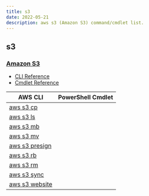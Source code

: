 ```yaml
---
title: s3
date: 2022-05-21
description: aws s3 (Amazon S3) command/cmdlet list.
---
```


## s3

### [Amazon S3](https://aws.amazon.com/s3/)

* [CLI Reference](https://docs.aws.amazon.com/cli/latest/reference/s3/index.html)
* [Cmdlet Reference](https://docs.aws.amazon.com/powershell/latest/reference/items/Amazon_Simple_Storage_Service_cmdlets.html)

|AWS CLI|PowerShell Cmdlet|
|----|----|
|[aws s3 cp](https://docs.aws.amazon.com/cli/latest/reference/s3/cp.html)||
|[aws s3 ls](https://docs.aws.amazon.com/cli/latest/reference/s3/ls.html)||
|[aws s3 mb](https://docs.aws.amazon.com/cli/latest/reference/s3/mb.html)||
|[aws s3 mv](https://docs.aws.amazon.com/cli/latest/reference/s3/mv.html)||
|[aws s3 presign](https://docs.aws.amazon.com/cli/latest/reference/s3/presign.html)||
|[aws s3 rb](https://docs.aws.amazon.com/cli/latest/reference/s3/rb.html)||
|[aws s3 rm](https://docs.aws.amazon.com/cli/latest/reference/s3/rm.html)||
|[aws s3 sync](https://docs.aws.amazon.com/cli/latest/reference/s3/sync.html)||
|[aws s3 website](https://docs.aws.amazon.com/cli/latest/reference/s3/website.html)||

